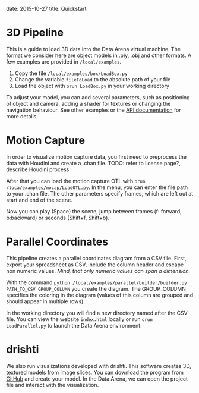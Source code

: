 date: 2015-10-27
title: Quickstart

3D Pipeline
===========

This is a guide  to load 3D data into the Data Arena virtual machine.
The format we consider here are object models in [.ply,]({filename}/pages/userguide.md) .obj and other formats.
A few examples are provided in `/local/examples`.

1. Copy the file `/local/examples/box/LoadBox.py`
2. Change the variable `fileToLoad` to the absolute path of your file
3. Load the object with `orun LoadBox.py` in your working directory

To adjust your model, you can add several parameters, such as positioning of object and camera, adding a shader for textures or changing the navigation behaviour.
See other examples or the [API documentation](http://127.0.0.1:8001) for more details.

Motion Capture
==============

In order to visualize motion capture data, you first need to preprocess the data with Houdini and create a .chan file.
TODO: refer to license page?, describe Houdini process

After that you can load the motion capture OTL with `orun /loca/examples/mocap/LoadOTL.py`.
In the menu, you can enter the file path to your .chan file.
The other parameters specify frames, which are left out at start and end of the scene.

Now you can play (Space) the scene, jump between frames (f: forward, b:backward) or seconds (Shift+f, Shift+b).


Parallel Coordinates
====================

This pipeline creates a parallel coordinates diagram from a CSV file.
First, export your spreadsheet as CSV, include the column header and escape non numeric values.
*Mind, that only numeric values can span a dimension.*

With the command `python /local/examples/parallel/builder/builder.py PATH_TO_CSV GROUP_COLUMN` you create the diagram.
The GROUP_COLUMN specifies the coloring in the diagram (values of this column are grouped and should appear in multiple rows).

In the working directory you will find a new directory named after the CSV file.
You can view the website `index.html` locally or run `orun LoadParallel.py` to launch the Data Arena environment.

drishti
=======

We also run visualizations developed with drishti.
This software creates 3D, textured models from image slices.
You can download the program from [GitHub](https://github.com/AjayLimaye/drishti) and create your model.
In the Data Arena, we can open the project file and interact with the visualization.
